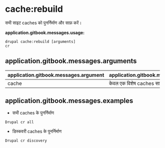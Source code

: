# cache:rebuild
सभी साइट caches को पुनर्निर्माण और साफ़ करें।

**application.gitbook.messages.usage:**
```
drupal cache:rebuild [arguments]
cr
```

## application.gitbook.messages.arguments
application.gitbook.messages.argument | application.gitbook.messages.details
---------|-------------
cache | केवल एक विशेष caches साफ़ करें।

## application.gitbook.messages.examples
* सभी caches के पुनर्निर्माण 
```
Drupal cr all
```
* डिस्कवरी caches के पुनर्निर्माण
```
Drupal cr discovery
```
